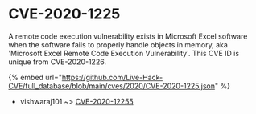 # CVE-2020-1225

A remote code execution vulnerability exists in Microsoft Excel software when the software fails to properly handle objects in memory, aka 'Microsoft Excel Remote Code Execution Vulnerability'. This CVE ID is unique from CVE-2020-1226.

{% embed url="https://github.com/Live-Hack-CVE/full_database/blob/main/cves/2020/CVE-2020-1225.json" %}


* vishwaraj101 ~> [CVE-2020-12255](https://www.alice-snow.ru/2020/database/cve-2020-1225/cve-2020-12255-vishwaraj101)